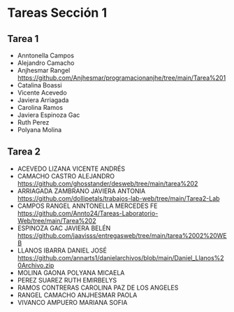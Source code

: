 # Tareas Sección 1

## Tarea 1
* Anntonella Campos
* Alejandro Camacho
* Anjhesmar Rangel https://github.com/Anjhesmar/programacionanjhe/tree/main/Tarea%201
* Catalina Boassi
* Vicente Acevedo
* Javiera Arriagada
* Carolina Ramos
* Javiera Espinoza Gac
* Ruth Perez
* Polyana Molina

## Tarea 2
* ACEVEDO LIZANA VICENTE ANDRÉS
* CAMACHO CASTRO ALEJANDRO https://github.com/ghosstander/desweb/tree/main/tarea%202
* ARRIAGADA ZAMBRANO JAVIERA ANTONIA https://github.com/dollipetals/trabajos-lab-web/tree/main/Tarea2-Lab
* CAMPOS RANGEL ANNTONELLA MERCEDES FE https://github.com/Annto24/Tareas-Laboratorio-Web/tree/main/Tarea%202 
* ESPINOZA GAC JAVIERA BELÉN https://github.com/jaavisss/entregasweb/tree/main/tarea%2002%20WEB
* LLANOS IBARRA DANIEL JOSÉ https://github.com/annarts1/danielarchivos/blob/main/Daniel_Llanos%20Archivo.zip
* MOLINA GAONA POLYANA MICAELA
* PEREZ SUAREZ RUTH EMIRBELYS
* RAMOS CONTRERAS CAROLINA PAZ DE LOS ANGELES
* RANGEL CAMACHO ANJHESMAR PAOLA
* VIVANCO AMPUERO MARIANA SOFIA
